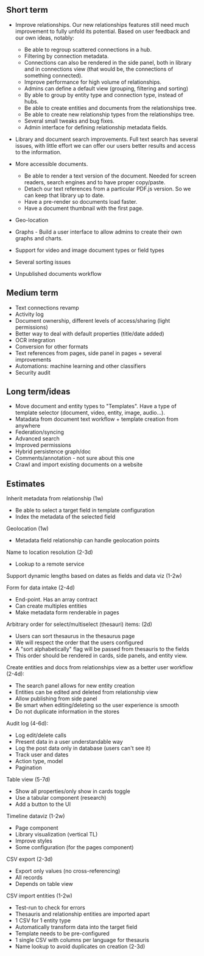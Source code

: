 ## Short term
* Improve relationships. Our new relationships features still need much improvement to fully unfold its potential. Based on user feedback and our own ideas, notably:
  * Be able to regroup scattered connections in a hub.
  * Filtering by connection metadata.
  * Connections can also be rendered in the side panel, both in library and in connections view (that would be, the connections of something connected).
  * Improve performance for high volume of relationships.
  * Admins can define a default view (grouping, filtering and sorting)
  * By able to group by entity type and connection type, instead of hubs.
  * Be able to create entities and documents from the relationships tree.
  * Be able to create new relationship types from the relationships tree.
  * Several small tweaks and bug fixes.
  * Admin interface for defining relationship metadata fields.

* Library and document search improvements. Full text search has several issues, with little effort we can offer our users better results and access to the information.
* More accessible documents.
  * Be able to render a text version of the document. Needed for screen readers, search engines and to have proper copy/paste.
  * Detach our text references from a particular PDF.js version. So we can keep that library up to date.
  * Have a pre-render so documents load faster.
  * Have a document thumbnail with the first page.
* Geo-location
* Graphs - Build a user interface to allow admins to create their own graphs and charts. 
* Support for video and image document types or field types
* Several sorting issues
* Unpublished documents workflow

## Medium term
* Text connections revamp
* Activity log
* Document ownership, different levels of access/sharing (light permissions)
* Better way to deal with default properties (title/date added)
* OCR integration
* Conversion for other formats
* Text references from pages, side panel in pages + several improvements
* Automations: machine learning and other classifiers
* Security audit

## Long term/ideas
* Move document and entity types to "Templates". Have a type of template selector (document, video, entity, image, audio...).
* Matadata from document text workflow + template creation from anywhere
* Federation/syncing
* Advanced search
* Improved permissions
* Hybrid persistence graph/doc
* Comments/annotation - not sure about this one
* Crawl and import existing documents on a website

## Estimates

Inherit metadata from relationship (1w)
* Be able to select a target field in template configuration
* Index the metadata of the selected field

Geolocation (1w)
* Metadata field relationship can handle geolocation points

Name to location resolution (2-3d)
* Lookup to a remote service

Support dynamic lengths based on dates as fields and data viz (1-2w)

Form for data intake (2-4d)
* End-point. Has an array contract
* Can create multiples entities
* Make metadata form renderable in pages

Arbitrary order for select/multiselect (thesauri) items: (2d)
* Users can sort thesaurus in the thesaurus page
* We will respect the order that the users configured
* A "sort alphabetically" flag will be passed from thesauris to the fields
* This order should be rendered in cards, side panels, and entity view.

Create entities and docs from relationships view as a better user workflow (2-4d):
* The search panel allows for new entity creation
* Entities can be edited and deleted from relationship view
* Allow publishing from side panel
* Be smart when editing/deleting so the user experience is smooth
* Do not duplicate information in the stores

Audit log (4-6d):
* Log edit/delete calls
* Present data in a user understandable way
* Log the post data only in database (users can't see it)
* Track user and dates
* Action type, model
* Pagination

Table view (5-7d)
* Show all properties/only show in cards toggle
* Use a tabular component (research)
* Add a button to the UI

Timeline dataviz (1-2w)
* Page component
* Library visualization (vertical TL)
* Improve styles
* Some configuration (for the pages component)

CSV export (2-3d)
* Export only values (no cross-referencing)
* All records
* Depends on table view

CSV import entities (1-2w)
* Test-run to check for errors
* Thesauris and relationship entities are imported apart
* 1 CSV for 1 entity type
* Automatically transform data into the target field
* Template needs to be pre-configured
* 1 single CSV with columns per language for thesauris
* Name lookup to avoid duplicates on creation (2-3d)